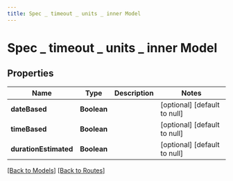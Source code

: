 ```yaml
---
title: Spec _ timeout _ units _ inner Model
---
```


# Spec _ timeout _ units _ inner Model
## Properties

| Name | Type | Description | Notes |
|------------ | ------------- | ------------- | -------------|
| **dateBased** | **Boolean** |  | [optional] [default to null] |
| **timeBased** | **Boolean** |  | [optional] [default to null] |
| **durationEstimated** | **Boolean** |  | [optional] [default to null] |

[[Back to Models]](../overview#models) [[Back to Routes]](../overview#routes)

